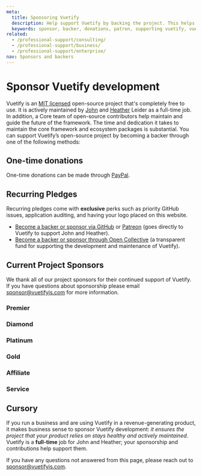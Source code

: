 ```yaml
---
meta:
  title: Sponsoring Vuetify
  description: Help support Vuetify by backing the project. This helps with the maintenance of existing features and the development of new ones.
  keywords: sponsor, backer, donations, patron, supporting vuetify, vuetify support
related:
  - /professional-support/consulting/
  - /professional-support/business/
  - /professional-support/enterprise/
nav: Sponsors and backers
---
```


# Sponsor Vuetify development

Vuetify is an [MIT licensed](https://opensource.org/licenses/MIT) open-source project that's completely free to use. It is actively maintained by [John](https://github.com/johnleider) and [Heather](https://github.com/heatherleider) Leider as a full-time job. In addition, a Core team of open-source contributors help maintain and guide the future of the framework. The time and dedication it takes to maintain the core framework and ecosystem packages is substantial. You can support Vuetify’s open-source project by becoming a backer through one of the following methods:

## One-time donations

One-time donations can be made through [PayPal](https://paypal.me/vuetify).

## Recurring Pledges

Recurring pledges come with **exclusive** perks such as priority GitHub issues, application auditing, and having your logo placed on this website.

- [Become a backer or sponsor via GitHub](https://github.com/sponsors/johnleider) or [Patreon](https://www.patreon.com/vuetify) (goes directly to Vuetify to support John and Heather).
- [Become a backer or sponsor through Open Collective](https://opencollective.com/vuetify) (a transparent fund for supporting the development and maintenance of Vuetify).

## Current Project Sponsors

We thank all of our project sponsors for their continued support of Vuetify. If you have questions about sponsorship please email [sponsor@vuetifyjs.com](sponsor@vuetifyjs.com) for more information.

### Premier

<sponsors tier="1" />

### Diamond

<sponsors tier="2" />

### Platinum

<sponsors tier="3" />

### Gold

<sponsors tier="4" />

### Affiliate

<sponsors tier="5" />

### Service

<sponsors tier="6" />

## Cursory

If you run a business and are using Vuetify in a revenue-generating product, it makes business sense to sponsor Vuetify development: *it ensures the project that your product relies on stays healthy and actively maintained*. Vuetify is a **full-time** job for John and Heather; your sponsorship and contributions help support them.

If you have any questions not answered from this page, please reach out to [sponsor@vuetifyjs.com](sponsor@vuetifyjs.com).

<backmatter />
